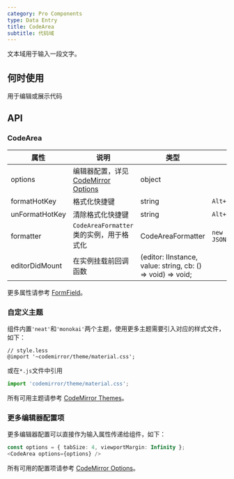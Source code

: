 ```yaml
---
category: Pro Components
type: Data Entry
title: CodeArea
subtitle: 代码域
---
```


文本域用于输入一段文字。

## 何时使用

用于编辑或展示代码

## API


### CodeArea

| 属性  | 说明     | 类型     | 默认值             |
| ----- | -------- | -------- | ------------------ |
| options | 编辑器配置，详见[CodeMirror Options](https://codemirror.net/doc/manual.html#config)| object |  |
| formatHotKey | 格式化快捷键 | string | `Alt+F` |
| unFormatHotKey | 清除格式化快捷键 | string | `Alt+R` |
| formatter | `CodeAreaFormatter`类的实例，用于格式化 | CodeAreaFormatter | `new JSONFormatter()` |
| editorDidMount | 在实例挂载前回调函数 | (editor: IInstance, value: string, cb: () => void) => void; |  |

更多属性请参考 [FormField](/components-pro/field/#FormField)。

### 自定义主题

组件内置`'neat'`和`'monokai'`两个主题，使用更多主题需要引入对应的样式文件，如下：

```less
// style.less
@import '~codemirror/theme/material.css';
```

或在`*.js`文件中引用

```js
import 'codemirror/theme/material.css';
```

所有可用主题请参考 [CodeMirror Themes](https://codemirror.net/demo/theme.html)。

### 更多编辑器配置项

更多编辑器配置可以直接作为输入属性传递给组件，如下：

```ts
const options = { tabSize: 4, viewportMargin: Infinity };
<CodeArea options={options} />
```

所有可用的配置项请参考 [CodeMirror Options](https://codemirror.net/doc/manual.html#config)。
